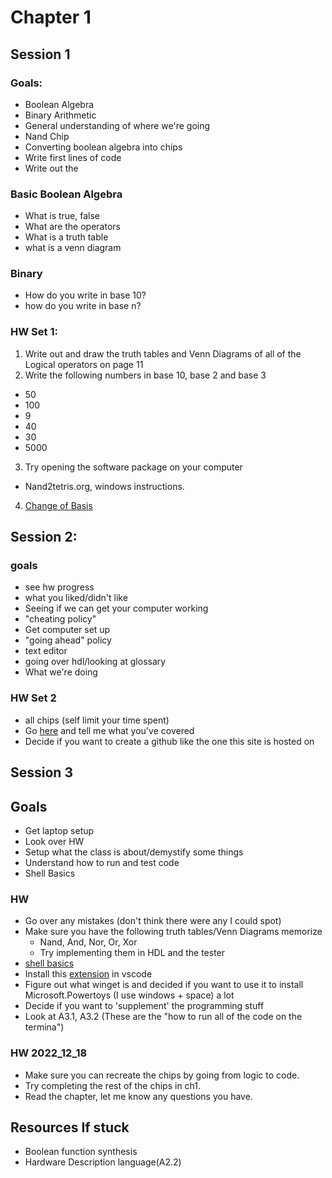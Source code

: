 # Chapter 1

## Session 1
### Goals:
- Boolean Algebra
- Binary Arithmetic
- General understanding of where we're going
- Nand Chip
- Converting boolean algebra into chips
- Write first lines of code
- Write out the 

### Basic Boolean Algebra
- What is true, false
- What are the operators
- What is a truth table
- what is a venn diagram


### Binary
- How do you write in base 10?
- how do you write in base n?


### HW Set 1:
1. Write out and draw the truth tables and Venn Diagrams of all of the Logical operators on page 11
2. Write the following numbers in base 10, base 2 and base 3
  *  50
  *  100
  *  9
  *  40
  *  30
  *  5000
3. Try opening the software package on your computer
  * Nand2tetris.org, windows instructions.
4. [Change of Basis](https://github.com/rakirs2/General-Notes/blob/main/ChangeOfBases.md)

## Session 2:
### goals
- see hw progress
- what you liked/didn't like
- Seeing if we can get your computer working
- "cheating policy"
- Get computer set up
- "going ahead" policy
- text editor
- going over hdl/looking at glossary
- What we're doing

### HW Set 2
- all chips (self limit your time spent)
- Go [here](https://github.com/rakirs2/Nand2Tetris/edit/main/notes/ch_1.md) and tell me what you've covered
- Decide if you want to create a github like the one this site is hosted on


## Session 3

## Goals
- Get laptop setup
- Look over HW
- Setup what the class is about/demystify some things
- Understand how to run and test code
- Shell Basics

### HW
- Go over any mistakes (don't think there were any I could spot)
- Make sure you have the following truth tables/Venn Diagrams memorize
  - Nand, And, Nor, Or, Xor
  - Try implementing them in HDL and the tester
- [shell basics](https://github.com/rakirs2/General-Notes/blob/main/ShellBasics.md)
- Install this [extension](https://marketplace.visualstudio.com/items?itemName=roblourens.vscode-nand2tetris-hdl) in vscode 
- Figure out what winget is and decided if you want to use it to install Microsoft.Powertoys (I use windows + space) a lot
- Decide if you want to 'supplement' the programming stuff
- Look at A3.1, A3.2 (These are the "how to run all of the code on the termina")


### HW 2022_12_18
- Make sure you can recreate the chips by going from logic to code.
- Try completing the rest of the chips in ch1.
- Read the chapter, let me know any questions you have.


## Resources If stuck
- Boolean function synthesis
- Hardware Description language(A2.2)
